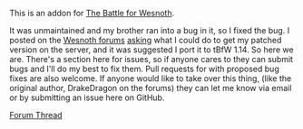 This is an addon for [The Battle for Wesnoth](https://wesnoth.org).

It was unmaintained and my brother ran into a bug in it, so I fixed the bug.
I posted on the [Wesnoth forums](https://forums.wesnoth.org) [asking](https://forums.wesnoth.org/viewtopic.php?f=6&t=48495) what I could do to get my patched version on the server, and it was suggested I port it to tBfW 1.14.
So here we are. 
There's a section here for issues, so if anyone cares to they can submit bugs and I'll do my best to fix them. Pull requests for with proposed bug fixes are also welcome. If anyone would like to take over this thing, (like the original author, DrakeDragon on the forums) they can let me know via email or by submitting an issue here on GitHub.

[Forum Thread](https://r.wesnoth.org/t48536)